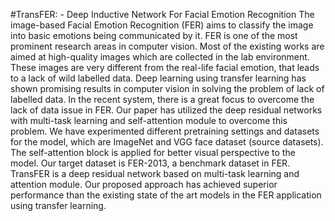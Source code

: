 #TransFER: - Deep Inductive Network For Facial Emotion Recognition 
The image-based Facial Emotion Recognition (FER) aims to classify the image into basic emotions being communicated by it. FER is one of the most prominent research areas in computer vision. Most of the existing works are aimed at high-quality images which are collected in the lab environment. These images are very different from the real-life facial emotion, that leads to a lack of wild labelled data. Deep learning using transfer learning has shown promising results in computer vision in solving the problem of lack of labelled data. In the recent system, there is a great focus to overcome the lack of data issue in FER. Our paper has utilized the deep residual networks with multi-task learning and self-attention module to overcome this problem. We have experimented different pretraining settings and datasets for the model, which are ImageNet and VGG face dataset (source datasets). The self-attention block is applied for better visual perspective to the model. Our target dataset is FER-2013, a benchmark dataset in FER. TransFER is a deep residual
network based on multi-task learning and attention module. Our proposed approach  has achieved superior performance than the existing state of the art models in the FER application using transfer learning.
